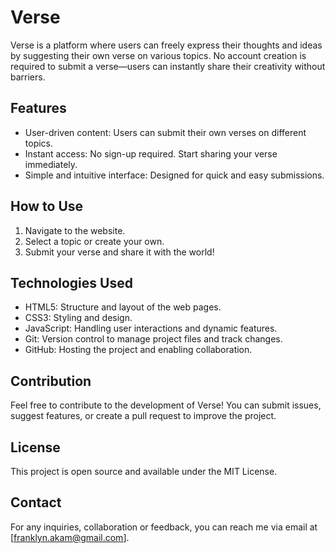 # Verse

Verse is a platform where users can freely express their thoughts and ideas by suggesting their own verse on various topics. 
No account creation is required to submit a verse—users can instantly share their creativity without barriers.

## Features

- User-driven content: Users can submit their own verses on different topics.
- Instant access: No sign-up required. Start sharing your verse immediately.
- Simple and intuitive interface: Designed for quick and easy submissions.

## How to Use

1. Navigate to the website.
2. Select a topic or create your own.
3. Submit your verse and share it with the world!

## Technologies Used

- HTML5: Structure and layout of the web pages.
- CSS3: Styling and design.
- JavaScript: Handling user interactions and dynamic features.
- Git: Version control to manage project files and track changes.
- GitHub: Hosting the project and enabling collaboration.

## Contribution
Feel free to contribute to the development of Verse! You can submit issues, suggest features, or create a pull request to improve the project.

## License
This project is open source and available under the MIT License.

## Contact
For any inquiries, collaboration or feedback, you can reach me via email at [franklyn.akam@gmail.com].
